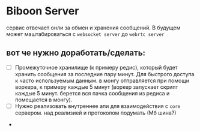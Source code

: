 # Biboon Server

сервис отвечает онли за обмен и хранения сообщений. В будущем может маштабироваться с `websocket server` до `webrtc server`

вот че нужно доработать/сделать:
--
- [ ] Промежуточное хранилище (к примеру редис), который будет хранить сообщения за последние пару минут. Для быстрого доступа к часто используемым данным. в монгу отправляется при помощи воркера, к примеру каждые 5 минут (воркер запускает скрипт каждые 5 минут. берется вся пачка сообщения из редиса и помещается в монгу).
- [ ] Нужно реализовать внутреннее апи для взаимодействия с `core` сервером. над реализией и протоколом подумать (Мб шина?)
- 